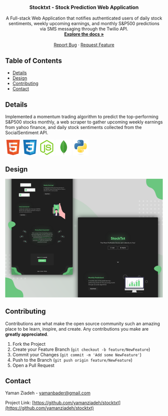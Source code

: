 <!-- INTRO. -->
<br />
<p align="center">
  <h3 align="center">Stocktxt - Stock Prediction Web Application</h3>

  <p align="center">
A Full-stack Web Application that notifies authenticated users of daily stock sentiments, weekly upcoming earnings, and monthly S&P500 predictions via SMS messaging through the Twilio API.
    <br />
    <a href="https://github.com/yamanziadeh/stocktxt"><strong>Explore the docs »</strong></a>
    <br />
    <br />
    <a href="https://github.com/yamanziadeh/stocktxt/issues">Report Bug</a>
    ·
    <a href="https://github.com/yamanziadeh/stocktxt/issues">Request Feature</a>
  </p>
</p>



<!-- TABLE OF CONTENTS -->
## Table of Contents

* [Details](#details)
* [Design](#design)
* [Contributing](#contributing)
* [Contact](#contact)

<!-- DESIGN -->
## Details
Implemented a momentum trading algorithm to predict the top-performing S&P500 stocks monthly, a web scraper to gather upcoming weekly earnings from yahoo finance, and daily stock sentiments collected from the SocialSentiment API.

<img src="gitImgs/html.svg?raw=true" width="50" >
<img src="gitImgs/css.svg?raw=true" width="50" >
<img src="gitImgs/nodejs.svg?raw=true" width="50" >
<img src="gitImgs/mongodb.svg?raw=true" width="50" >
<img src="gitImgs/python.svg?raw=true" width="50" >

<!-- DESIGN -->
## Design
![Website Design](gitImgs/Design.png?raw=true "Design")
<!-- CONTRIBUTING -->
## Contributing

Contributions are what make the open source community such an amazing place to be learn, inspire, and create. Any contributions you make are **greatly appreciated**.

1. Fork the Project
2. Create your Feature Branch (`git checkout -b feature/NewFeature`)
3. Commit your Changes (`git commit -m 'Add some NewFeature'`)
4. Push to the Branch (`git push origin feature/NewFeature`)
5. Open a Pull Request



<!-- CONTACT -->
## Contact

Yaman Ziadeh - yamanbader@gmail.com

Project Link: [https://github.com/yamanziadeh/stocktxt](https://github.com/yamanziadeh/stocktxt)
